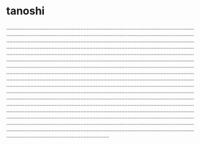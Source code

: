 # tanoshi
................................................................................................................................................................................................................................................................................................................................................................................................................................................................................................................................................................................................................................................................................................................................................................................................................................................................................................................................................................................................................................................................................................................................................................................................................................................................................................................................................................................................................................................................................................................................................................................................................................................................................................................................................................................................................................................................................................................................................................................................................................................................................................................................................................................................................................................................